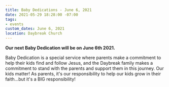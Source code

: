 ```yaml
---
title: Baby Dedications - June 6, 2021
date: 2021-05-29 18:28:00 -07:00
tags:
- events
custom_dates: June 6, 2021
location: Daybreak Church
---
```


**Our next Baby Dedication will be on June 6th 2021.**

Baby Dedication is a special service where parents make a commitment to help their kids find and follow Jesus, and the Daybreak family makes a commitment to stand with the parents and support them in this journey. Our kids matter! As parents, it's our responsibility to help our kids grow in their faith...but it's a BIG responsibility!
